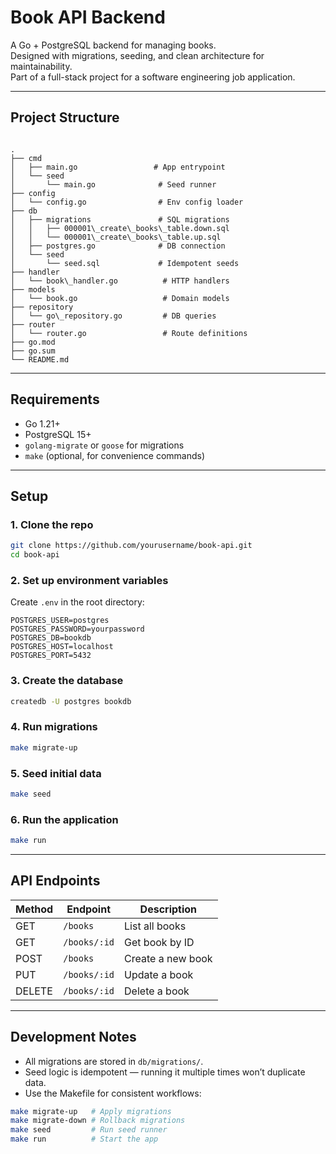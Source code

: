 # Book API Backend

A Go + PostgreSQL backend for managing books.  
Designed with migrations, seeding, and clean architecture for maintainability.  
Part of a full-stack project for a software engineering job application.

---

## Project Structure

```

.
├── cmd
│   ├── main.go                 # App entrypoint
│   └── seed
│       └── main.go              # Seed runner
├── config
│   └── config.go                # Env config loader
├── db
│   ├── migrations               # SQL migrations
│   │   ├── 000001\_create\_books\_table.down.sql
│   │   └── 000001\_create\_books\_table.up.sql
│   ├── postgres.go              # DB connection
│   └── seed
│       └── seed.sql             # Idempotent seeds
├── handler
│   └── book\_handler.go          # HTTP handlers
├── models
│   └── book.go                   # Domain models
├── repository
│   └── go\_repository.go         # DB queries
├── router
│   └── router.go                 # Route definitions
├── go.mod
├── go.sum
└── README.md

````

---

## Requirements

- Go 1.21+
- PostgreSQL 15+
- `golang-migrate` or `goose` for migrations
- `make` (optional, for convenience commands)

---

## Setup

### 1. Clone the repo
```bash
git clone https://github.com/yourusername/book-api.git
cd book-api
````

### 2. Set up environment variables

Create `.env` in the root directory:

```env
POSTGRES_USER=postgres
POSTGRES_PASSWORD=yourpassword
POSTGRES_DB=bookdb
POSTGRES_HOST=localhost
POSTGRES_PORT=5432
```

### 3. Create the database

```bash
createdb -U postgres bookdb
```

### 4. Run migrations

```bash
make migrate-up
```

### 5. Seed initial data

```bash
make seed
```

### 6. Run the application

```bash
make run
```

---

## API Endpoints

| Method | Endpoint     | Description       |
| ------ | ------------ | ----------------- |
| GET    | `/books`     | List all books    |
| GET    | `/books/:id` | Get book by ID    |
| POST   | `/books`     | Create a new book |
| PUT    | `/books/:id` | Update a book     |
| DELETE | `/books/:id` | Delete a book     |

---

## Development Notes

* All migrations are stored in `db/migrations/`.
* Seed logic is idempotent — running it multiple times won’t duplicate data.
* Use the Makefile for consistent workflows:

```bash
make migrate-up   # Apply migrations
make migrate-down # Rollback migrations
make seed         # Run seed runner
make run          # Start the app
```

